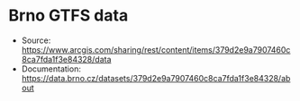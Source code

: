 # Brno GTFS data

-   Source: https://www.arcgis.com/sharing/rest/content/items/379d2e9a7907460c8ca7fda1f3e84328/data
-   Documentation: https://data.brno.cz/datasets/379d2e9a7907460c8ca7fda1f3e84328/about
